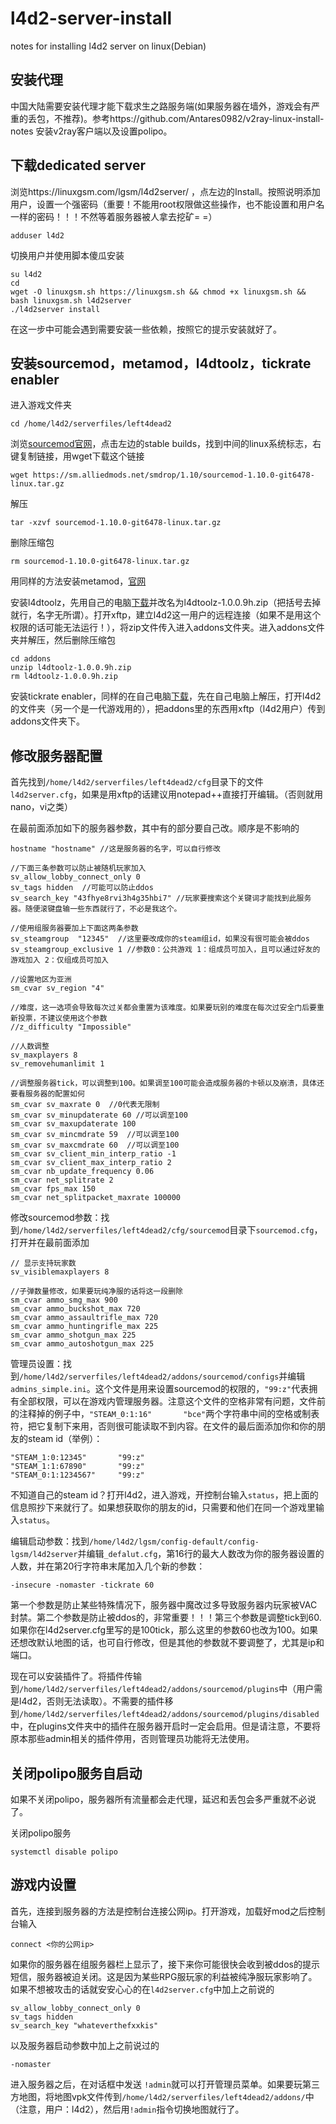 # l4d2-server-install
notes for installing l4d2 server on linux(Debian)

## 安装代理
中国大陆需要安装代理才能下载求生之路服务端(如果服务器在墙外，游戏会有严重的丢包，不推荐)。参考https://github.com/Antares0982/v2ray-linux-install-notes 安装v2ray客户端以及设置polipo。

## 下载dedicated server
浏览https://linuxgsm.com/lgsm/l4d2server/ ，点左边的Install。按照说明添加用户，设置一个强密码（重要！不能用root权限做这些操作，也不能设置和用户名一样的密码！！！不然等着服务器被人拿去挖矿= =）
```
adduser l4d2
```
切换用户并使用脚本傻瓜安装
```
su l4d2
cd
wget -O linuxgsm.sh https://linuxgsm.sh && chmod +x linuxgsm.sh && bash linuxgsm.sh l4d2server
./l4d2server install
```
在这一步中可能会遇到需要安装一些依赖，按照它的提示安装就好了。

## 安装sourcemod，metamod，l4dtoolz，tickrate enabler
进入游戏文件夹
```
cd /home/l4d2/serverfiles/left4dead2
```
浏览[sourcemod官网](https://www.sourcemod.net/)，点击左边的stable builds，找到中间的linux系统标志，右键复制链接，用wget下载这个链接
```
wget https://sm.alliedmods.net/smdrop/1.10/sourcemod-1.10.0-git6478-linux.tar.gz
```
解压
```
tar -xzvf sourcemod-1.10.0-git6478-linux.tar.gz
```
删除压缩包
```
rm sourcemod-1.10.0-git6478-linux.tar.gz
```
用同样的方法安装metamod，[官网](http://www.metamodsource.net/)

安装l4dtoolz，先用自己的电脑[下载](https://forums.alliedmods.net/attachment.php?attachmentid=122230&d=1373147952)并改名为l4dtoolz-1.0.0.9h.zip（把括号去掉就行，名字无所谓）。打开xftp，建立l4d2这一用户的远程连接（如果不是用这个权限的话可能无法运行！），将zip文件传入进入addons文件夹。进入addons文件夹并解压，然后删除压缩包
```
cd addons
unzip l4dtoolz-1.0.0.9h.zip
rm l4dtoolz-1.0.0.9h.zip
```
安装tickrate enabler，同样的在自己电脑[下载](https://forums.alliedmods.net/attachment.php?attachmentid=164400&d=1500874894)，先在自己电脑上解压，打开l4d2的文件夹（另一个是一代游戏用的），把addons里的东西用xftp（l4d2用户）传到addons文件夹下。

## 修改服务器配置
首先找到`/home/l4d2/serverfiles/left4dead2/cfg`目录下的文件`l4d2server.cfg`，如果是用xftp的话建议用notepad++直接打开编辑。（否则就用nano，vi之类）

在最前面添加如下的服务器参数，其中有的部分要自己改。顺序是不影响的
```
hostname "hostname" //这是服务器的名字，可以自行修改

//下面三条参数可以防止被随机玩家加入
sv_allow_lobby_connect_only 0  
sv_tags hidden  //可能可以防止ddos
sv_search_key "43fhye8rvi3h4g35hbi7" //玩家要搜索这个关键词才能找到此服务器。随便滚键盘输一些东西就行了，不必是我这个。

//使用组服务器要加上下面这两条参数
sv_steamgroup  "12345"  //这里要改成你的steam组id，如果没有很可能会被ddos
sv_steamgroup_exclusive 1 //参数0：公共游戏 1：组成员可加入，且可以通过好友的游戏加入 2：仅组成员可加入

//设置地区为亚洲
sm_cvar sv_region "4"

//难度，这一选项会导致每次过关都会重置为该难度。如果要玩别的难度在每次过安全门后要重新投票，不建议使用这个参数
//z_difficulty "Impossible"

//人数调整
sv_maxplayers 8
sv_removehumanlimit 1

//调整服务器tick，可以调整到100。如果调至100可能会造成服务器的卡顿以及崩溃，具体还要看服务器的配置如何
sm_cvar sv_maxrate 0  //0代表无限制
sm_cvar sv_minupdaterate 60 //可以调至100
sm_cvar sv_maxupdaterate 100
sm_cvar sv_mincmdrate 59  //可以调至100
sm_cvar sv_maxcmdrate 60  //可以调至100
sm_cvar sv_client_min_interp_ratio -1
sm_cvar sv_client_max_interp_ratio 2
sm_cvar nb_update_frequency 0.06
sm_cvar net_splitrate 2
sm_cvar fps_max 150
sm_cvar net_splitpacket_maxrate 100000
```
修改sourcemod参数：找到`/home/l4d2/serverfiles/left4dead2/cfg/sourcemod`目录下`sourcemod.cfg`，打开并在最前面添加
```
// 显示支持玩家数
sv_visiblemaxplayers 8

//子弹数量修改，如果要玩纯净服的话将这一段删除
sm_cvar ammo_smg_max 900
sm_cvar ammo_buckshot_max 720
sm_cvar ammo_assaultrifle_max 720
sm_cvar ammo_huntingrifle_max 225 
sm_cvar ammo_shotgun_max 225  
sm_cvar ammo_autoshotgun_max 225
```
管理员设置：找到`/home/l4d2/serverfiles/left4dead2/addons/sourcemod/configs`并编辑`admins_simple.ini`。这个文件是用来设置sourcemod的权限的，`"99:z"`代表拥有全部权限，可以在游戏内管理服务器。注意这个文件的空格非常有问题，文件前的注释掉的例子中，`"STEAM_0:1:16"		"bce"`两个字符串中间的空格或制表符，把它复制下来用，否则很可能读取不到内容。在文件的最后面添加你和你的朋友的steam id（举例）：
```
"STEAM_1:0:12345"		"99:z"
"STEAM_1:1:67890"		"99:z"
"STEAM_0:1:1234567"		"99:z"
```
不知道自己的steam id？打开l4d2，进入游戏，开控制台输入`status`，把上面的信息照抄下来就行了。如果想获取你的朋友的id，只需要和他们在同一个游戏里输入`status`。

编辑启动参数：找到`/home/l4d2/lgsm/config-default/config-lgsm/l4d2server`并编辑`_defalut.cfg`，第16行的最大人数改为你的服务器设置的人数，并在第20行字符串末尾加入几个新的参数：
```
-insecure -nomaster -tickrate 60
```
第一个参数是防止某些特殊情况下，服务器中魔改过多导致服务器内玩家被VAC封禁。第二个参数是防止被ddos的，非常重要！！！第三个参数是调整tick到60.如果你在l4d2server.cfg里写的是100tick，那么这里的参数60也改为100。如果还想改默认地图的话，也可自行修改，但是其他的参数就不要调整了，尤其是ip和端口。

现在可以安装插件了。将插件传输到`/home/l4d2/serverfiles/left4dead2/addons/sourcemod/plugins`中（用户需是l4d2，否则无法读取）。不需要的插件移到`/home/l4d2/serverfiles/left4dead2/addons/sourcemod/plugins/disabled`中，在plugins文件夹中的插件在服务器开启时一定会启用。但是请注意，不要将原本那些admin相关的插件停用，否则管理员功能将无法使用。

## 关闭polipo服务自启动
如果不关闭polipo，服务器所有流量都会走代理，延迟和丢包会多严重就不必说了。

关闭polipo服务
```
systemctl disable polipo
```

## 游戏内设置
首先，连接到服务器的方法是控制台连接公网ip。打开游戏，加载好mod之后控制台输入
```
connect <你的公网ip>
```
如果你的服务器在组服务器栏上显示了，接下来你可能很快会收到被ddos的提示短信，服务器被迫关闭。这是因为某些RPG服玩家的利益被纯净服玩家影响了。如果不想被攻击的话就安安心心的在`l4d2server.cfg`中加上之前说的
```
sv_allow_lobby_connect_only 0  
sv_tags hidden 
sv_search_key "whateverthefxxkis"
```
以及服务器启动参数中加上之前说过的
```
-nomaster
```
进入服务器之后，在对话框中发送 `!admin`就可以打开管理员菜单。如果要玩第三方地图，将地图vpk文件传到`/home/l4d2/serverfiles/left4dead2/addons/`中（注意，用户：l4d2），然后用`!admin`指令切换地图就行了。












